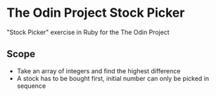 # The Odin Project Stock Picker
"Stock Picker" exercise in Ruby for the The Odin Project

## Scope
- Take an array of integers and find the highest difference
- A stock has to be bought first, initial number can only be picked in sequence
